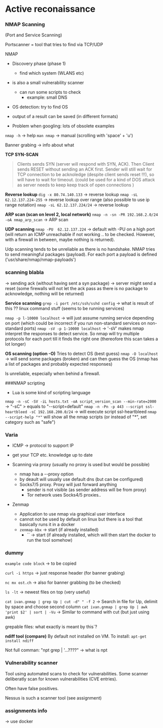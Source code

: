 # Active reconaissance



### NMAP Scanning 
(Port and Service Scanning)

Portscanner = tool that tries to find via TCP/UDP 

NMAP
- Discovery phase (phase 1)
  - find which system (WLANS etc)
- is also a small vulnerability scanner
  - can run some scripts to check 
    - example: small DNS
- OS detection: try to find OS


- output of a result can be saved (in different formats)
- Problem when googling: lots of obsolete examples 

`nmap -h` -> help
`man nmap` -> manual (scrolling with 'space' + 'u')

Banner grabing -> info about what

**TCP SYN-SCAN**
> Clients sends SYN  (server will respond with SYN, ACK). Then Client sends RESET without sending an ACK first. Sender will still wait for TCP connection to be acknoledge (despite client sends reset !!!), so will have to wait for timeout. (could be used for a kind of DOS attack as server needs to keep keep track of open connections )


**Reverse lookup**
`dig -x 80.74.140.133` -> reverse lookup 
`nmap -sL 62.12.137.224-255` -> reverse lookup over range (also possible to use ip range notation)
`nmap -sL 62.12.137.224/24` -> reverse lookup

**ARP scan (scan on level 2, local network)**
`nmap -n -sn -PR 192.168.2.0/24 -oA nmap_arp_scan` -> ARP scan  


**UDP scanning**
`nmap -PU  62.12.137.224` -> default with -PU on a high port (will return an ICMP unreachable if not working .. to be checked. However, with a firewall in between, maybe nothing is returned). 

Udp scanning tends to be unreliable as there is no handshake. 
NMAP tries to send meaningful packages (payload). For each port a payload is defined ('usr/share/nmap/nmap-payloads')



### scanning blabla
-> sending ack (without having sent a syn package) -> server might send a reset (some firewalls will not let the ack pass as there is no package to acknowledge, nothing will be returned)

**Service scanning**
`grep -i port /etc/ssh/sshd config`  -> what is result of this ?? linux command stuff (seems to be running services)


`nmap -p l-10000 localhost`  -> will just assume running service depending on port (which could be incorrect if you run non-standard services on non-standard ports)
`nmap -sV -p 1-10000 localhost`  -> '-sV' makes nmap interpret the responses to detect service. So nmap will try multiple protocols for each port till it finds the right one (thereofore this scan takes a lot longer)


**OS scanning (option -O)**
Tries to detect OS (best guess)
`nmap -O localhost` -> will send some packages (broken) and can then guess the OS (nmap has a list of packages and probably expected responses)

Is unreliable, especially when behind a firewall.


###NMAP scripting
- Lua is some kind of scripting language

`nmap -n -sC -SV -iL hosts.txt -oA script_version_scan --min-rate=2000`  -> "-sC" > equals to "--script=default"
`nmap -n -Pn -p 443 --script ssl-heartbleed -sC 192.168.200.0/24`  -> will execute script ssl-heartbleed
`nmap --script-help "*"` will show all the nmap scripts  (or instead of "*", set category such as "safe")

### Varia

- ICMP -> protocol to support IP
- get your TCP etc. knowledge up to date


- Scanning via proxy (usually no proxy is used but would be possible)
  - nmap has a --proxy option 
  - by deault will usually use default dns (but can be configured)
  - Socks7/5 proxy. Proxy will just forward anything
    - sender is not visible (as sender address will be from proxy)
    - Tor network uses Socks4/5 proxies..

- Zenmap
  - Application to use nmap via graphical user interface
  - cannot not be used by default on linux but there is a tool that basically runs it in a docker
  - `zenmap-kbx` -> start (if already installed) 
    - `` -> start (if already installed, which will then start the docker to run the tool somehow) 

### dummy

`example code block` -> to be copied

`curl -i https` -> just response header (for banner grabing)


`nc mx ost.ch` -> also for banner grabbing (to be checked)


`ls -lt` -> newest files on top (very useful)




`cat ivan.gnmap | grep Up | cut -d" " -f 2` -> Search in file for Up, delimit by space and choose second column
`cat ivan.gnmap | grep Up | awk 'print $2' | sort | -Vu` -> Similar to command with cut (but just using awk)


grepable files:  what exactly is meant by this`?

**ndiff tool (compare)**
By default not installed on VM. To install:  `apt-get install ndiff`




Not full comman: "npt grep | '...????"  -> what is npt  


### Vulnerability scanner
Tool using automated scans to check for vulnerabilities.
Some scanner deliberatly scan for known vulnerabilities (CVE entries). 

Often have false positives.


Nessus is such a scanner tool (see assignment)

### assignments info 
-> use docker 